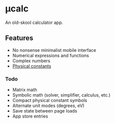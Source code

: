 # µcalc
An old-skool calculator app.

## Features
* No nonsense minimalist mobile interface
* Numerical expressions and functions
* Complex numbers
* <a href="https://commons.wikimedia.org/wiki/File:Unit_relations_in_the_new_SI.svg#/media/File:Unit_relations_in_the_new_SI.svg">Physical constants</a>

### Todo
* Matrix math
* Symbolic math (solver, simplifier, calculus, etc.)
* Compact physical constant symbols
* Alternate unit modes (degrees, eV)
* Save state between page loads
* App store entries
